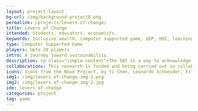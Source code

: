 ```yaml
---
layout: project-layout
bg-url: /img/background-project8.png
permalink: /projects/levers-of-change/
title: Levers of Change
intended: Students, educators, economists.
keywords: Inclusive wealth, computer supported game, GDP, HDI, learning, economics
type: Computer Supported Game
players: Upto 20 players
intro: A journey toward sustainability.
description: <p class="simple-content">The IWI is a way to acknowledge and articulate the interconnectedness of the economy, environment, and human well-being. A few decades from now, perhaps sooner, we will be talking about the IWI rather than the GDP as a way to measure development. But that requires different kinds of audience, including students, policymakers, politicians, educators, economists, and other such groups to understand the IWI and how it differs from and complements other indices.<p/><p class="simple-content">Players prepare budgets using their judgements based on the national economic indices that are provided. This would include the IWI as well along with some of standard development indicators. The players will determine a course fiscal budget plan along with basic monetary policy based on the information provided to them by the indicators. The players will be free to follow the information afforded to them by any of the economic indicators to determine their policies.</p>
collaborations: This research is funded and being carried out in collaboration with UNESCO MGIEP.
icons: Icons from the Noun Project, by Yi Chen, Leonardo Schneider, Filippo, Role Play, Ben Rex Furneaux, MarkieAnn , Packer, OCHA Visual - Information Unit, Adrijan Karavdic, Edward Boatman, Aditya Dipankar, Hayashi Fumihiro, Manuela Ribas, Joris Hoogendoorn, iconsmind.com
img1: /img/levers-of-change-img-1.png
img2: /img/levers-of-change-img-2.jpg
ide: levers-of-change
categories: project
tag: game
---
```

